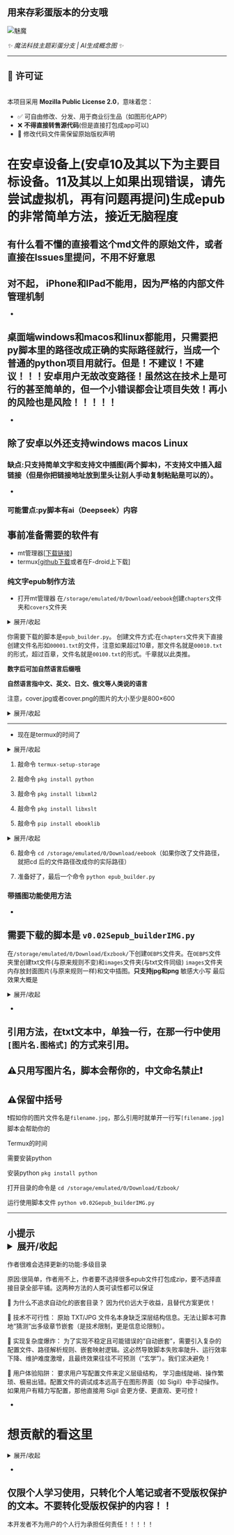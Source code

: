 用来存彩蛋版本的分支哦
-

![魅魔](images/img1.jpg)

<p><em>✨ 魔法科技主题彩蛋分支 | AI生成概念图 ✨</em></p>

----

## 📜 许可证  
[](https://opensource.org/licenses/MPL-2.0)  
本项目采用 **Mozilla Public License 2.0**，意味着您：
- ✅ 可自由修改、分发、用于商业衍生品（如图形化APP）
- ❌ **不得直接转售源代码**(但是直接打包成app可以)
- 📝 修改代码文件需保留原始版权声明

# 在安卓设备上(安卓10及其以下为主要目标设备。11及其以上如果出现错误，请先尝试虚拟机，再有问题再提问)生成epub的非常简单方法，接近无脑程度
有什么看不懂的直接看这个md文件的原始文件，或者直接在Issues里提问，不用不好意思
-
## 对不起， iPhone和IPad不能用，因为严格的内部文件管理机制
-
## 桌面端windows和macos和linux都能用，只需要把py脚本里的路径改成正确的实际路径就行，当成一个普通的python项目用就行。但是！不建议！不建议！！！安卓用户无故改变路径！虽然这在技术上是可行的甚至简单的，但一个小错误都会让项目失效！再小的风险也是风险！！！！！
-
除了安卓以外还支持windows macos Linux
-
### 缺点:只支持简单文字和支持文中插图(两个脚本)，不支持文中插入超链接（但是你把链接地址放到里头让别人手动复制粘贴是可以的）。
-
### 可能雷点:py脚本有ai（Deepseek）内容
## 事前准备需要的软件有
- mt管理器[[下载链接](https://mt2.cn/download/)]
- termux[[github下载](https://github.com/termux/termux-app)或者在F-droid上下载]

### 纯文字epub制作方法

- 打开mt管理器
在`/storage/emulated/0/Download/eebook`创建`chapters`文件夹和`covers`文件夹
<details markdown='1'><summary>展开/收起</summary>

其实创建文件夹的路径位置是别的位置也行，就是需要改动一下你下载的 `.py` 脚本的里的路径，但是不建议，因为再小的风险也是风险。
而且这个项目是无脑生成，你都无脑了就别自己改了

</details>

你需要下载的脚本是`epub_builder.py`。
创建文件方式:在`chapters`文件夹下直接创建文件名形如`00001.txt`的文件，注意如果超过10章，那文件名就是`00010.txt`的形式，超过百章，文件名就是`00100.txt`的形式。千章就以此类推。

**数字后可加自然语言后缀哦**

__自然语言指中文、英文、日文、俄文等人类说的语言__


注意，cover.jpg或者cover.png的图片的大小至少是800×600
<details markdown='1'><summary>展开/收起</summary>
最后的文件夹总体效果就是

----


    ```
    /storage/emulated/0/Download/eebook/
    ├── chapters/
    │   ├── 00001.txt
    │   ├── 00002.txt
    │   └── ... (more txt)
    ├── covers/
    │   └── cover.jpg (or.png)
    └── epub_builder.py

    ```

</details>

----

- 现在是termux的时间了

<details markdown='1'><summary>展开/收起</summary>

换源命令: `termux-change-repo`

</details>

1. 敲命令 `termux-setup-storage`

2. 敲命令 `pkg install python`

3. 敲命令 `pkg install libxml2`

4. 敲命令 `pkg install libxslt`

5. 敲命令 `pip install ebooklib`

<details markdown='1'><summary>展开/收起</summary>

镜像源 `pip install -i https://pypi.doubanio.com/simple/ --trusted-host pypi.doubanio.com ebooklib
`
别的(按照这个格式):

清华源 `https://pypi.tuna.tsinghua.edu.cn/simple/`

阿里云 `https://mirrors.aliyun.com/pypi/simple/`

</details>

6. 敲命令 `cd /storage/emulated/0/Download/eebook`（如果你改了文件路径，就把cd 后的文件路径改成你的实际路径）

7. 准备好了，最后一个命令 `python epub_builder.py`

</details>

### 带插图功能使用方法
-
需要下载的脚本是 `v0.02Sepub_builderIMG.py`
----
在`/storage/emulated/0/Download/Exzbook/`下创建`OEBPS`文件夹。在`OEBPS`文件夹里创建txt文件(与原来规则不变)和`images`文件夹(与txt文件同级)
`images`文件夹内存放封面图片(与原来规则一样)和文中插图。**只支持jpg和png** 敏感大小写
最后效果大概是
<details markdown='1'><summary>展开/收起</summary>

    /storage/emulated/0/Download/Exzbook/
    ├─v0.02Sepub_builderIMG.py
    └─ OEBPS/
                ├── images/
                ║          ├cover.jpg(或cover.png)
                ║          └其他插图.jpg/png
                ├── 00001.txt
                ├── 00002.txt
                ├── 00003.txt
                └── (more txt)


</details>

-
引用方法，在txt文本中，单独一行，在那一行中使用 `[图片名.图格式]` 的方式来引用。
-
⚠️只用写图片名，脚本会帮你的，中文命名禁止❗
-
⚠️保留中括号
-
❗假如你的图片文件名是`filename.jpg`，那么引用时就单开一行写`[filename.jpg]`
脚本会帮助你的


Termux的时间


需要安装python

安装python `pkg install python`

打开目录的命令是 `cd /storage/emulated/0/Download/Ezbook/`

运行使用脚本文件 `python v0.02Gepub_builderIMG.py`

----
小提示<details markdown='1'><summary>展开/收起</summary>
`epub_builder.py`里可以根据代码间注释来改变你的epub电子书的部分信息哦
-

作者很难会选择更新的功能:多级目录

原因:很简单，作者用不上，作者要不选择很多epub文件打包成zip，要不选择直接目录全部平铺。这两种方法的人类可读性都可以保证

🛑 为什么不追求自动化的嵌套目录？
因为代价远大于收益，且替代方案更优！

🚫 技术不可行性： 原始 TXT/JPG 文件名本身缺乏深层结构信息。无法让脚本可靠地“猜测”出多级章节嵌套（是技术限制，更是信息论限制）。

🚫 实现复杂度爆炸： 为了实现不稳定且可能错误的“自动嵌套”，需要引入复杂的配置文件、路径解析规则、嵌套映射逻辑。这必然导致脚本失败率陡升、运行效率下降、维护难度激增，且最终效果往往不可预测（“玄学”）。我们坚决避免！

🚫 用户体验陷阱： 要求用户写配置文件来定义层级结构， 学习曲线陡峭、操作繁琐、极易出错。配置文件的调试成本远高于在图形界面（如 Sigil）中手动操作。如果用户有精力写配置，那他直接用 Sigil 会更方便、更直观、更可控！

-

# 想贡献的看这里
<details markdown='1'><summary>展开/收起</summary>

1. 翻译成别的语言
-
2. 把这个工具变成apk安装包
-
3. 或者把这个工具图形化
-
4. 让这个工具有更多功能
-
5. 帮作者解答问题
-
6. 直接Fork爆改这个项目
-
7. **点个星标**

</details>

-

## 仅限个人学习使用，只转化个人笔记或者不受版权保护的文本。不要转化受版权保护的内容！！
本开发者不为用户的个人行为承担任何责任！！！！！